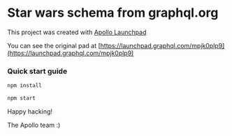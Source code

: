 # Star wars schema from graphql.org



This project was created with [Apollo Launchpad](https://launchpad.graphql.com)

You can see the original pad at [https://launchpad.graphql.com/mpjk0plp9](https://launchpad.graphql.com/mpjk0plp9)

### Quick start guide

```bash
npm install

npm start
```





Happy hacking!

The Apollo team :)
